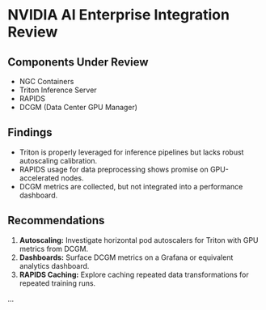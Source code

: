 # NVIDIA AI Enterprise Integration Review

## Components Under Review
- NGC Containers
- Triton Inference Server
- RAPIDS
- DCGM (Data Center GPU Manager)

## Findings
- Triton is properly leveraged for inference pipelines but lacks robust autoscaling calibration.  
- RAPIDS usage for data preprocessing shows promise on GPU-accelerated nodes.  
- DCGM metrics are collected, but not integrated into a performance dashboard.  

## Recommendations
1. **Autoscaling:** Investigate horizontal pod autoscalers for Triton with GPU metrics from DCGM.  
2. **Dashboards:** Surface DCGM metrics on a Grafana or equivalent analytics dashboard.  
3. **RAPIDS Caching:** Explore caching repeated data transformations for repeated training runs.

... 